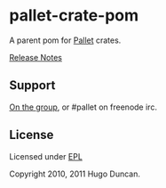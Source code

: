 # pallet-crate-pom

A parent pom for [Pallet](http://pallet.github.com/pallet) crates.

[Release Notes](https://github.com/pallet/pallet-crate-pom/blob/master/ReleaseNotes.md)

## Support

[On the group](http://groups.google.com/group/pallet-clj), or #pallet on freenode irc.

## License

Licensed under [EPL](http://www.eclipse.org/legal/epl-v10.html)

Copyright 2010, 2011 Hugo Duncan.
